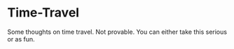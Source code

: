 # Time-Travel
Some thoughts on time travel. Not provable.
You can either take this serious or as fun. 
